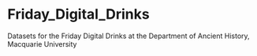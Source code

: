 # Friday_Digital_Drinks
Datasets for the Friday Digital Drinks at the Department of Ancient History, Macquarie University
